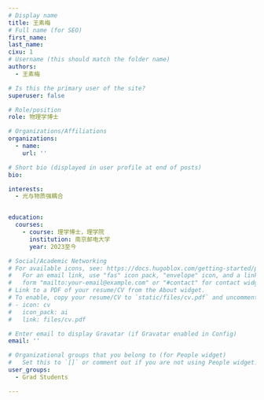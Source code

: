 ```yaml
---
# Display name
title: 王素梅
# Full name (for SEO)
first_name: 
last_name: 
cixu: 1
# Username (this should match the folder name)
authors:
  - 王素梅

# Is this the primary user of the site?
superuser: false

# Role/position
role: 物理学博士

# Organizations/Affiliations
organizations:
  - name: 
    url: ''

# Short bio (displayed in user profile at end of posts)
bio: 

interests:
  - 光与物质强耦合


education:
  courses:
    - course: 理学博士，理学院
      institution: 南京邮电大学
      year: 2023至今

# Social/Academic Networking
# For available icons, see: https://docs.hugoblox.com/getting-started/page-builder/#icons
#   For an email link, use "fas" icon pack, "envelope" icon, and a link in the
#   form "mailto:your-email@example.com" or "#contact" for contact widget.
# Link to a PDF of your resume/CV from the About widget.
# To enable, copy your resume/CV to `static/files/cv.pdf` and uncomment the lines below.
# - icon: cv
#   icon_pack: ai
#   link: files/cv.pdf

# Enter email to display Gravatar (if Gravatar enabled in Config)
email: ''

# Organizational groups that you belong to (for People widget)
#   Set this to `[]` or comment out if you are not using People widget.
user_groups:
  - Grad Students

---
```



